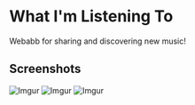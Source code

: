 # What I'm Listening To
Webabb for sharing and discovering new music!

## Screenshots
![Imgur](https://i.imgur.com/lGiGjE1.png)
![Imgur](https://i.imgur.com/L7TTqoA.png)
![Imgur](https://i.imgur.com/Pz6Brfk.png)



